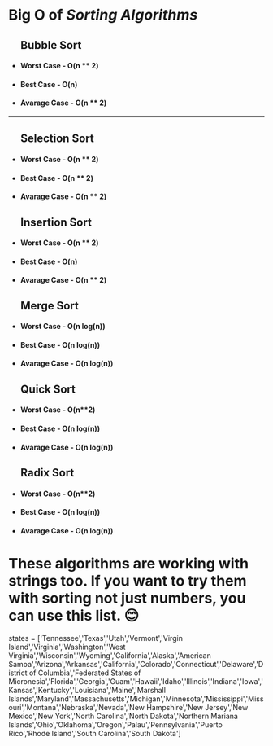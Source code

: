  <h1> Big O of <i>Sorting Algorithms</i></h1>
 
 <ul>
  <h2>Bubble Sort</h2>
  <li>
    <h4>Worst Case - O(n ** 2)</h4>
   </li>
   <li>
    <h4>Best Case - O(n)</h4>
   </li>
    <li>
    <h4>Avarage Case - O(n ** 2)</h4>
   </li>
</ul>
<hr />
 <ul>
  <h2>Selection Sort</h2>
  <li>
    <h4>Worst Case - O(n ** 2)</h4>
   </li>
    <li>
    <h4>Best Case - O(n ** 2)</h4>
   </li>
  <li>
    <h4>Avarage Case - O(n ** 2)</h4>
  </li>
</ul>
 <ul>
  <h2>Insertion Sort</h2>
  <li>
    <h4>Worst Case - O(n ** 2)</h4>
   </li>
  <li>
    <h4>Best Case - O(n)</h4>
  </li>
 <li>
  <h4>Avarage Case - O(n ** 2)</h4>
  </li>
</ul>
 <ul>
  <h2>Merge Sort</h2>
  <li>
    <h4>Worst Case - O(n log(n))</h4>
    </li>
   <li>
    <h4>Best Case - O(n log(n))</h4>
   </li>
   <li>
   <h4>Avarage Case - O(n log(n))</h4>
  </li>
</ul>
 <ul>
  <h2>Quick Sort</h2>
  <li>
    <h4>Worst Case - O(n**2)</h4>
  </li>
 <li>
    <h4>Best Case - O(n log(n))</h4>
   </li>
  <li>
    <h4>Avarage Case - O(n log(n))</h4>
  </li>
</ul>
 <ul>
  <h2>Radix Sort</h2>
  <li>
    <h4>Worst Case - O(n**2)</h4>
   </li>
    <li>
    <h4>Best Case - O(n log(n))</h4>
    </li>
 <li>
    <h4>Avarage Case - O(n log(n))</h4>
  </li>
</ul>

<h1>These algorithms are working with strings too. If you want to try them with sorting not just numbers, you can use this list. 😊</h1>

states = ['Tennessee','Texas','Utah','Vermont','Virgin Island','Virginia','Washington','West Virginia','Wisconsin','Wyoming','California','Alaska','American Samoa','Arizona','Arkansas','California','Colorado','Connecticut','Delaware','District of Columbia','Federated States of Micronesia','Florida','Georgia','Guam','Hawaii','Idaho','Illinois','Indiana','Iowa','Kansas','Kentucky','Louisiana','Maine','Marshall Islands','Maryland','Massachusetts','Michigan','Minnesota','Mississippi','Missouri','Montana','Nebraska','Nevada','New Hampshire','New Jersey','New Mexico','New York','North Carolina','North Dakota','Northern Mariana Islands','Ohio','Oklahoma','Oregon','Palau','Pennsylvania','Puerto Rico','Rhode Island','South Carolina','South Dakota']

